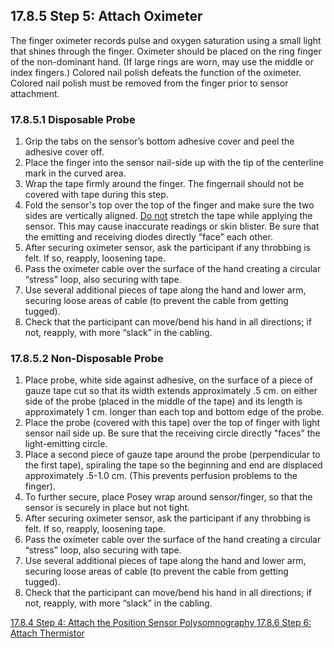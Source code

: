 ## 17.8.5 Step 5: Attach Oximeter

The finger oximeter records pulse and oxygen saturation using a small light that shines through the finger. Oximeter should be placed on the ring finger of the non-dominant hand. (If large rings are worn, may use the middle or index fingers.)  Colored nail polish defeats the function of the oximeter.  Colored nail polish must be removed from the finger prior to sensor attachment.

### 17.8.5.1 Disposable Probe

1. Grip the tabs on the sensor’s bottom adhesive cover and peel the adhesive cover off.
2. Place the finger into the sensor nail-side up with the tip of the centerline mark in the curved area.
3. Wrap the tape firmly around the finger. The fingernail should not be covered with tape during this step.
4. Fold the sensor's top over the top of the finger and make sure the two sides are vertically aligned. <u>Do not</u> stretch the tape while applying the sensor. This may cause inaccurate readings or skin blister. Be sure that the emitting and receiving diodes directly “face” each other.
5. After securing oximeter sensor, ask the participant if any throbbing is felt. If so, reapply, loosening tape.
6. Pass the oximeter cable over the surface of the hand creating a circular “stress” loop, also securing with tape.
7. Use several additional pieces of tape along the hand and lower arm, securing loose areas of cable (to prevent the cable from getting tugged).
8. Check that the participant can move/bend his hand in all directions; if not, reapply, with more “slack” in the cabling.

### 17.8.5.2 Non-Disposable Probe

1. Place probe, white side against adhesive, on the surface of a piece of gauze tape cut so that its width extends approximately .5 cm. on either side of the probe (placed in the middle of the tape) and its length is approximately 1 cm. longer than each top and bottom edge of the probe.
2. Place the probe (covered with this tape) over the top of finger with light sensor nail side up. Be sure that the receiving circle directly "faces” the light-emitting circle.
3. Place a second piece of gauze tape around the probe (perpendicular to the first tape), spiraling the tape so the beginning and end are displaced approximately .5-1.0 cm. (This prevents perfusion problems to the finger).
4. To further secure, place Posey wrap around sensor/finger, so that the sensor is securely in place but not tight.
5. After securing oximeter sensor, ask the participant if any throbbing is felt. If so, reapply, loosening tape.
6. Pass the oximeter cable over the surface of the hand creating a circular “stress” loop, also securing with tape.
7. Use several additional pieces of tape along the hand and lower arm, securing loose areas of cable (to prevent the cable from getting tugged).
8. Check that the participant can move/bend his hand in all directions; if not, reapply, with more “slack” in the cabling.


<div class="center">
<div class="btn-group">
  <a href=":pages_path:/manuals/polysomnography/17-08-04-step4.md" class="btn btn-default">
    <span class="glyphicon glyphicon-chevron-left"></span>
    17.8.4 Step 4: Attach the Position Sensor
  </a>


  <a href=":pages_path:/manuals/polysomnography" class="btn btn-default">
    <span class="glyphicon glyphicon-chevron-up"></span>
    Polysomnography
  </a>

  <a href=":pages_path:/manuals/polysomnography/17-08-06-step6.md" class="btn btn-success">
    17.8.6 Step 6: Attach Thermistor
    <span class="glyphicon glyphicon-chevron-right"></span>
  </a>
</div>
</div>
